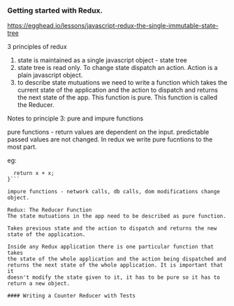 ### Getting started with Redux.
https://egghead.io/lessons/javascript-redux-the-single-immutable-state-tree


3 principles of redux

1) state is maintained as a single javascript object - state tree
2) state tree is read only. To change state dispatch an action. Action
is a plain javascript object.
3) to describe state mutuations we need to write a function which takes
the current state of the application and the action to dispatch and
returns the next state of the app. This function is pure. This function
is called the Reducer.

Notes to principle 3:
pure and impure functions

pure functions - return values are dependent on the input. predictable
passed values are not changed. In redux we write pure fucntions to the
most part.

eg:
```fucntion square(x) {
  return x + x;
}```

impure functions - network calls, db calls, dom modifications change
object.

Redux: The Reducer Function
The state mutuations in the app need to be described as pure function.

Takes previous state and the action to dispatch and returns the new
state of the application.

Inside any Redux application there is one particular function that takes
the state of the whole application and the action being dispatched and
returns the next state of the whole application. It is important that it
doesn't modify the state given to it, it has to be pure so it has to
return a new object.

#### Writing a Counter Reducer with Tests

